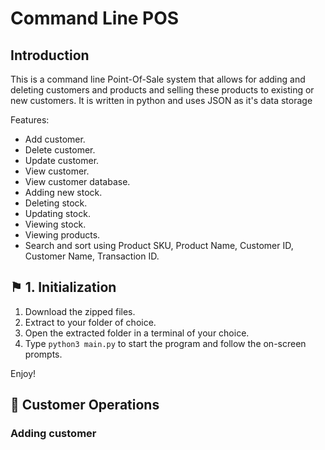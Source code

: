 # Command Line POS

## Introduction

This is a command line Point-Of-Sale system that allows for adding and deleting customers and products and selling these products to existing or new customers. It is written in python and uses JSON as it's data storage

Features:

- Add customer.
- Delete customer.
- Update customer.
- View customer.
- View customer database.
- Adding new stock.
- Deleting stock.
- Updating stock.
- Viewing stock.
- Viewing products.
- Search and sort using Product SKU, Product Name, Customer ID, Customer Name, Transaction ID.

## ⚑ 1. Initialization

1. Download the zipped files.
2. Extract to your folder of choice.
3. Open the extracted folder in a terminal of your choice.
4. Type `python3 main.py` to start the program and follow the on-screen prompts.

Enjoy!


## 👱 Customer Operations
### Adding customer

